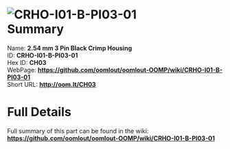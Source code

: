 
![CRHO-I01-B-PI03-01](https://github.com/oomlout/oomlout-OOMP/blob/master/parts/CRHO-I01-B-PI03-01/CRHO-I01-B-PI03-01_420.jpg)   
Summary
=================
  
Name: __2.54 mm 3 Pin Black Crimp Housing__    
ID: __CRHO-I01-B-PI03-01__   
Hex ID: __CH03__   
WebPage: __https://github.com/oomlout/oomlout-OOMP/wiki/CRHO-I01-B-PI03-01__   
Short URL: __http://oom.lt/CH03__   

Full Details
==========================
Full summary of this part can be found in the wiki:   
__https://github.com/oomlout/oomlout-OOMP/wiki/CRHO-I01-B-PI03-01__    

